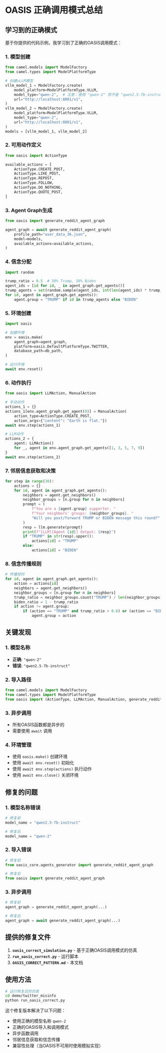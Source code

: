 # OASIS 正确调用模式总结

## 学习到的正确模式

基于你提供的代码示例，我学习到了正确的OASIS调用模式：

### 1. 模型创建
```python
from camel.models import ModelFactory
from camel.types import ModelPlatformType

# 创建vLLM模型
vllm_model_1 = ModelFactory.create(
    model_platform=ModelPlatformType.VLLM,
    model_type="qwen-2",  # 注意：使用 "qwen-2" 而不是 "qwen2.5-7b-instruct"
    url="http://localhost:8001/v1",
)
vllm_model_2 = ModelFactory.create(
    model_platform=ModelPlatformType.VLLM,
    model_type="qwen-2",
    url="http://localhost:8001/v1",
)
models = [vllm_model_1, vllm_model_2]
```

### 2. 可用动作定义
```python
from oasis import ActionType

available_actions = [
    ActionType.CREATE_POST,
    ActionType.LIKE_POST,
    ActionType.REPOST,
    ActionType.FOLLOW,
    ActionType.DO_NOTHING,
    ActionType.QUOTE_POST,
]
```

### 3. Agent Graph生成
```python
from oasis import generate_reddit_agent_graph

agent_graph = await generate_reddit_agent_graph(
    profile_path="user_data_36.json",
    model=models,
    available_actions=available_actions,
)
```

### 4. 信念分配
```python
import random

trump_ratio = 0.5  # 50% Trump, 50% Biden
agent_ids = [id for id, _ in agent_graph.get_agents()]
trump_agents = set(random.sample(agent_ids, int(len(agent_ids) * trump_ratio)))
for id, agent in agent_graph.get_agents():
    agent.group = "TRUMP" if id in trump_agents else "BIDEN"
```

### 5. 环境创建
```python
import oasis

# 创建环境
env = oasis.make(
    agent_graph=agent_graph,
    platform=oasis.DefaultPlatformType.TWITTER,
    database_path=db_path,
)

# 运行环境
await env.reset()
```

### 6. 动作执行
```python
from oasis import LLMAction, ManualAction

# 手动动作
actions_1 = {}
actions_1[env.agent_graph.get_agent(0)] = ManualAction(
    action_type=ActionType.CREATE_POST,
    action_args={"content": "Earth is flat."})
await env.step(actions_1)

# LLM动作
actions_2 = {
    agent: LLMAction()
    for _, agent in env.agent_graph.get_agents([1, 3, 5, 7, 9])
}
await env.step(actions_2)
```

### 7. 邻居信息获取和决策
```python
for step in range(30):
    actions = {}
    for id, agent in agent_graph.get_agents():
        neighbors = agent.get_neighbors()
        neighbor_groups = [n.group for n in neighbors]
        prompt = (
            f"You are a {agent.group} supporter. "
            f"Your neighbors' groups: {neighbor_groups}. "
            "Will you post/forward TRUMP or BIDEN message this round?"
        )
        resp = llm.generate(prompt)
        print(f"[LLM][Agent {id}] Output: {resp}")
        if "TRUMP" in str(resp).upper():
            actions[id] = "TRUMP"
        else:
            actions[id] = "BIDEN"
```

### 8. 信念传播规则
```python
# 传播规则
for id, agent in agent_graph.get_agents():
    action = actions[id]
    neighbors = agent.get_neighbors()
    neighbor_groups = [n.group for n in neighbors]
    trump_ratio = neighbor_groups.count("TRUMP") / len(neighbor_groups) if neighbors else 0
    biden_ratio = 1 - trump_ratio
    if action != agent.group:
        if (action == "TRUMP" and trump_ratio > 0.6) or (action == "BIDEN" and biden_ratio > 0.6):
            agent.group = action
```

## 关键发现

### 1. 模型名称
- **正确**: `"qwen-2"`
- **错误**: `"qwen2.5-7b-instruct"`

### 2. 导入路径
```python
from camel.models import ModelFactory
from camel.types import ModelPlatformType
from oasis import (ActionType, LLMAction, ManualAction, generate_reddit_agent_graph)
```

### 3. 异步调用
- 所有OASIS函数都是异步的
- 需要使用 `await` 调用

### 4. 环境管理
- 使用 `oasis.make()` 创建环境
- 使用 `await env.reset()` 初始化
- 使用 `await env.step(actions)` 执行动作
- 使用 `await env.close()` 关闭环境

## 修复的问题

### 1. 模型名称错误
```python
# 修复前
model_name = "qwen2.5-7b-instruct"

# 修复后  
model_name = "qwen-2"
```

### 2. 导入错误
```python
# 修复前
from oasis_core.agents_generator import generate_reddit_agent_graph

# 修复后
from oasis import generate_reddit_agent_graph
```

### 3. 异步调用
```python
# 修复前
agent_graph = generate_reddit_agent_graph(...)

# 修复后
agent_graph = await generate_reddit_agent_graph(...)
```

## 提供的修复文件

1. **`oasis_correct_simulation.py`** - 基于正确OASIS调用模式的仿真
2. **`run_oasis_correct.py`** - 运行脚本
3. **`OASIS_CORRECT_PATTERN.md`** - 本文档

## 使用方法

```bash
# 运行修复后的仿真
cd demo/twitter_misinfo
python run_oasis_correct.py
```

这个修复版本解决了以下问题：
- 使用正确的模型名称 `qwen-2`
- 正确的OASIS导入和调用模式
- 异步函数调用
- 邻居信息获取和信念传播
- 兼容性处理（当OASIS不可用时使用模拟实现） 